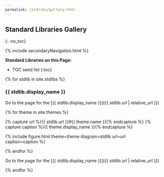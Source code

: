 ```yaml
---
permalink: /stdlibs/gallery.html
---
```

## Standard Libraries Gallery
{: .no_toc}

{% include secondaryNavigation.html %}

**Standard Libraries on this Page:**

* TOC seed list
{:toc}

{% for stdlib in site.stdlibs %}

### {{ stdlib.display_name }}

Go to the page for the [{{ stdlib.display_name }}]({{ stdlib.url | relative_url }})

<div class="image-gallery">

{% for theme in site.themes %}

{% capture url %}{{ stdlib.url }}#{{ theme.name }}{% endcapture %}
{% capture caption %}{{ theme.display_name }}{% endcapture %}

{% include figure.html theme=theme diagram=stdlib url=url caption=caption %}

{% endfor %}

</div>

Go to the page for the [{{ stdlib.display_name }}]({{ stdlib.url | relative_url }})

{% endfor %}
